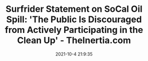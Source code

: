 ---
"title": "Surfrider Statement on SoCal Oil Spill: 'The Public Is Discouraged from Actively Participating in the Clean Up' - TheInertia.com"
"date": "2021-10-4 21:9:35"
"feed_name": "GOOGLENEWSDRILLING"
"feed_website": "https://news.google.com/search?q=drilling%2Bincident&hl=en-US&gl=US&ceid=US:en"
"feed_rss": "https://news.google.com/rss/search?q=drilling%2Bincident&hl=en-US&gl=US&ceid=US:en"
"link": "https://www.theinertia.com/environment/surfrider-statement-on-socal-oil-spill-the-public-is-discouraged-from-actively-participating-in-the-clean-up/"
"source": "{'href': 'https://www.theinertia.com', 'title': 'TheInertia.com'}"
"file": "_posts/2021-1-1-2566134a24eb12395c386b90f896a8196c18d713.md"
"accident": "1"
"drilling": "1"
"dead": "0"
"injured": "0"
"arrested": "0"
"place": "unknown place"
"where": "unknown site"
"causes": "unknown"
"place_uri": "unknown place"
---